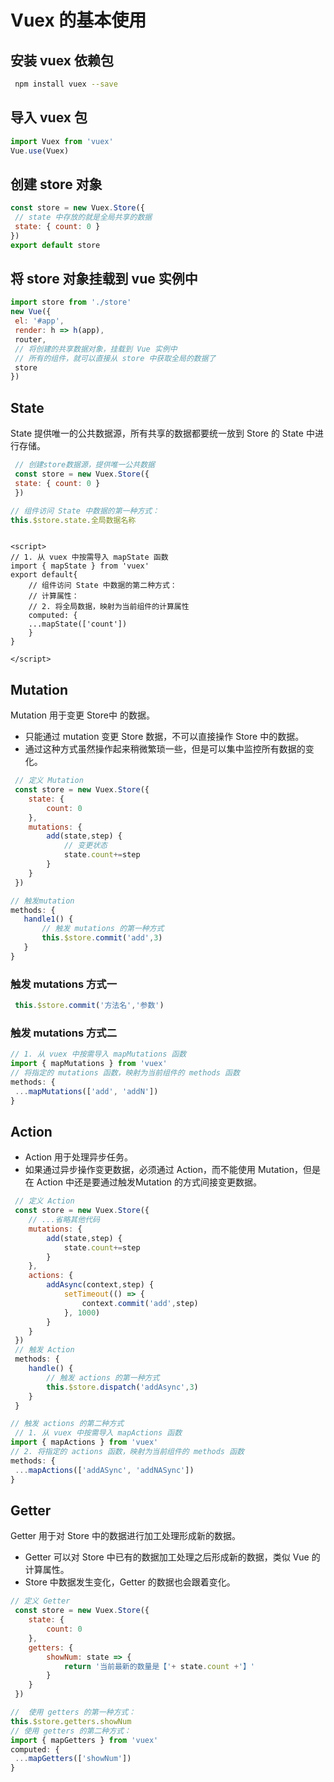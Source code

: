 # Vuex 的基本使用
## 安装 vuex 依赖包
```bash
 npm install vuex --save
```
## 导入 vuex 包
```js
import Vuex from 'vuex'
Vue.use(Vuex)
```
## 创建 store 对象
```js
const store = new Vuex.Store({
 // state 中存放的就是全局共享的数据
 state: { count: 0 }
})
export default store
```
## 将 store 对象挂载到 vue 实例中
```js
import store from './store'
new Vue({
 el: '#app',
 render: h => h(app),
 router,
 // 将创建的共享数据对象，挂载到 Vue 实例中
 // 所有的组件，就可以直接从 store 中获取全局的数据了
 store
})
```
## State
State 提供唯一的公共数据源，所有共享的数据都要统一放到 Store 的 State 中进行存储。
```js
 // 创建store数据源，提供唯一公共数据
 const store = new Vuex.Store({
 state: { count: 0 }
 })

// 组件访问 State 中数据的第一种方式：
this.$store.state.全局数据名称



```
```vue
<script>
// 1. 从 vuex 中按需导入 mapState 函数
import { mapState } from 'vuex'
export default{
    // 组件访问 State 中数据的第二种方式：
    // 计算属性：
    // 2. 将全局数据，映射为当前组件的计算属性
    computed: {
    ...mapState(['count'])
    }
}

</script>
```
##  Mutation
Mutation 用于变更 Store中 的数据。
- 只能通过 mutation 变更 Store 数据，不可以直接操作 Store 中的数据。
- 通过这种方式虽然操作起来稍微繁琐一些，但是可以集中监控所有数据的变化。
```js
 // 定义 Mutation
 const store = new Vuex.Store({
    state: {
        count: 0
    },
    mutations: {
        add(state,step) {
            // 变更状态
            state.count+=step
        }
    }
 })
 ```
 ```js
 // 触发mutation
 methods: {
    handle1() {
        // 触发 mutations 的第一种方式
        this.$store.commit('add',3)
    }
 }
 ```
### 触发 mutations 方式一
```js
 this.$store.commit('方法名','参数')
```
### 触发 mutations 方式二
```js
// 1. 从 vuex 中按需导入 mapMutations 函数
import { mapMutations } from 'vuex'
// 将指定的 mutations 函数，映射为当前组件的 methods 函数
methods: {
 ...mapMutations(['add', 'addN'])
}
```
## Action
- Action 用于处理异步任务。
- 如果通过异步操作变更数据，必须通过 Action，而不能使用 Mutation，但是在 Action 中还是要通过触发Mutation 的方式间接变更数据。
```js
 // 定义 Action
 const store = new Vuex.Store({
    // ...省略其他代码
    mutations: {
        add(state,step) {
            state.count+=step
        }
    },
    actions: {
        addAsync(context,step) {
            setTimeout(() => {
                context.commit('add',step)
            }, 1000)
        } 
    }
 }) 
 // 触发 Action
 methods: {
    handle() {
        // 触发 actions 的第一种方式
        this.$store.dispatch('addAsync',3)
    }
 } 

// 触发 actions 的第二种方式
 // 1. 从 vuex 中按需导入 mapActions 函数
import { mapActions } from 'vuex'
// 2. 将指定的 actions 函数，映射为当前组件的 methods 函数
methods: {
 ...mapActions(['addASync', 'addNASync'])
}
 ```
## Getter
Getter 用于对 Store 中的数据进行加工处理形成新的数据。
- Getter 可以对 Store 中已有的数据加工处理之后形成新的数据，类似 Vue 的计算属性。
- Store 中数据发生变化，Getter 的数据也会跟着变化。
```js
// 定义 Getter
 const store = new Vuex.Store({
    state: {
        count: 0
    },
    getters: {
        showNum: state => {
            return '当前最新的数量是【'+ state.count +'】'
        }
    }
 })

//  使用 getters 的第一种方式：
this.$store.getters.showNum
// 使用 getters 的第二种方式：
import { mapGetters } from 'vuex'
computed: {
 ...mapGetters(['showNum'])
}
```